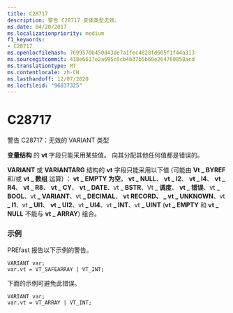 ```yaml
---
title: C28717
description: 警告 C28717 变体类型无效。
ms.date: 04/20/2017
ms.localizationpriority: medium
f1_keywords:
- C28717
ms.openlocfilehash: 7699570b450d43de7a1fec4828fd605f1f44a313
ms.sourcegitcommit: 418e6617e2a695c9cb4b37b5b60e264760858acd
ms.translationtype: MT
ms.contentlocale: zh-CN
ms.lasthandoff: 12/07/2020
ms.locfileid: "96837325"
---
```

# <a name="c28717"></a>C28717


警告 C28717：无效的 VARIANT 类型

**变量结构** 的 **vt** 字段只能采用某些值。 向其分配其他任何值都是错误的。

**VARIANT** 或 **VARIANTARG** 结构的 **vt** 字段只能采用以下值 (可能由 **Vt \_ BYREF** 和/或 **vt \_ 数组** 运算) ： **vt \_ EMPTY 为空**， **vt \_ NULL**、 **vt \_ I2**、 **vt \_ I4**、 **vt \_ R4**、 **vt \_ R8**、 **vt \_ CY**、 **vt \_ DATE**、vt **\_ BSTR**、Vt **\_ 调度**、 **vt \_ 错误**、vt **\_ BOOL**、vt **\_ VARIANT**、vt **\_ DECIMAL**、 **vt RECORD、 \_ vt \_ UNKNOWN**、vt **\_ I1**、vt **\_ UI1**、 **vt \_ UI2**、vt **\_ UI4**、vt **\_ INT**、vt **\_ UINT** (**vt \_ EMPTY** 和 **vt \_ NULL** 不能与 **vt \_ ARRAY**) 组合。

### <a name="span-idexamplespanspan-idexamplespanexample"></a><span id="example"></span><span id="EXAMPLE"></span>示例

PREfast 报告以下示例的警告。

```
VARIANT var;
var.vt = VT_SAFEARRAY | VT_INT;
```

下面的示例可避免此错误。

```
VARIANT var;
var.vt = VT_ARRAY | VT_INT;
```

 

 





